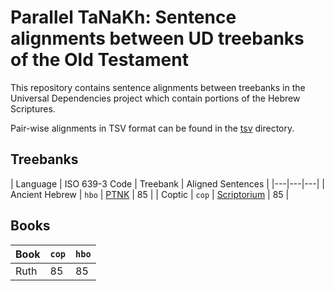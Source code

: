 # Parallel TaNaKh: Sentence alignments between UD treebanks of the Old Testament

This repository contains sentence alignments between treebanks in the Universal Dependencies project which contain portions of the Hebrew Scriptures.

Pair-wise alignments in TSV format can be found in the [tsv](tsv) directory.

## Treebanks

| Language | ISO 639-3 Code | Treebank | Aligned Sentences |
|---|---|---|
| Ancient Hebrew | `hbo` | [PTNK](https://github.com/UniversalDependencies/UD_Ancient_Hebrew-PTNK) | 85 |
| Coptic | `cop` | [Scriptorium](https://github.com/UniversalDependencies/UD_Coptic-Scriptorium) | 85 |

## Books

| Book | `cop` | `hbo` |
|---|---|---|
| Ruth | 85 | 85 |
